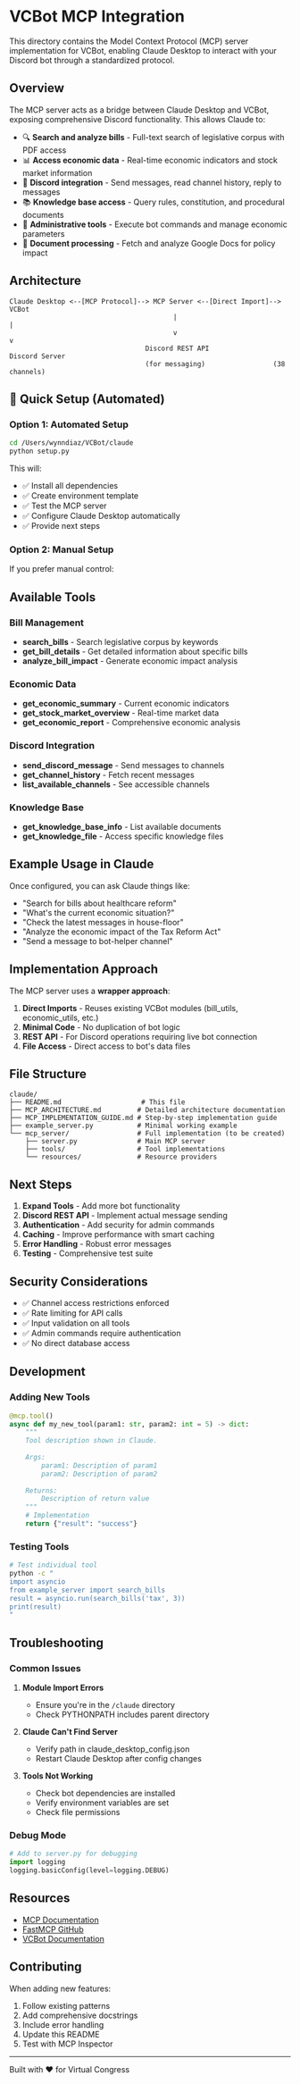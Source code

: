 # VCBot MCP Integration

This directory contains the Model Context Protocol (MCP) server implementation for VCBot, enabling Claude Desktop to interact with your Discord bot through a standardized protocol.

## Overview

The MCP server acts as a bridge between Claude Desktop and VCBot, exposing comprehensive Discord functionality. This allows Claude to:

- 🔍 **Search and analyze bills** - Full-text search of legislative corpus with PDF access
- 📊 **Access economic data** - Real-time economic indicators and stock market information
- 💬 **Discord integration** - Send messages, read channel history, reply to messages
- 📚 **Knowledge base access** - Query rules, constitution, and procedural documents
- 🎯 **Administrative tools** - Execute bot commands and manage economic parameters
- 📝 **Document processing** - Fetch and analyze Google Docs for policy impact

## Architecture

```
Claude Desktop <--[MCP Protocol]--> MCP Server <--[Direct Import]--> VCBot
                                         |                              |
                                         v                              v
                                  Discord REST API                Discord Server
                                  (for messaging)                 (38 channels)
```

## 🚀 Quick Setup (Automated)

### Option 1: Automated Setup

```bash
cd /Users/wynndiaz/VCBot/claude
python setup.py
```

This will:
- ✅ Install all dependencies
- ✅ Create environment template
- ✅ Test the MCP server
- ✅ Configure Claude Desktop automatically
- ✅ Provide next steps

### Option 2: Manual Setup

If you prefer manual control:

## Available Tools

### Bill Management
- **search_bills** - Search legislative corpus by keywords
- **get_bill_details** - Get detailed information about specific bills
- **analyze_bill_impact** - Generate economic impact analysis

### Economic Data
- **get_economic_summary** - Current economic indicators
- **get_stock_market_overview** - Real-time market data
- **get_economic_report** - Comprehensive economic analysis

### Discord Integration
- **send_discord_message** - Send messages to channels
- **get_channel_history** - Fetch recent messages
- **list_available_channels** - See accessible channels

### Knowledge Base
- **get_knowledge_base_info** - List available documents
- **get_knowledge_file** - Access specific knowledge files

## Example Usage in Claude

Once configured, you can ask Claude things like:

- "Search for bills about healthcare reform"
- "What's the current economic situation?"
- "Check the latest messages in house-floor"
- "Analyze the economic impact of the Tax Reform Act"
- "Send a message to bot-helper channel"

## Implementation Approach

The MCP server uses a **wrapper approach**:

1. **Direct Imports** - Reuses existing VCBot modules (bill_utils, economic_utils, etc.)
2. **Minimal Code** - No duplication of bot logic
3. **REST API** - For Discord operations requiring live bot connection
4. **File Access** - Direct access to bot's data files

## File Structure

```
claude/
├── README.md                    # This file
├── MCP_ARCHITECTURE.md         # Detailed architecture documentation
├── MCP_IMPLEMENTATION_GUIDE.md # Step-by-step implementation guide
├── example_server.py           # Minimal working example
└── mcp_server/                 # Full implementation (to be created)
    ├── server.py               # Main MCP server
    ├── tools/                  # Tool implementations
    └── resources/              # Resource providers
```

## Next Steps

1. **Expand Tools** - Add more bot functionality
2. **Discord REST API** - Implement actual message sending
3. **Authentication** - Add security for admin commands
4. **Caching** - Improve performance with smart caching
5. **Error Handling** - Robust error messages
6. **Testing** - Comprehensive test suite

## Security Considerations

- ✅ Channel access restrictions enforced
- ✅ Rate limiting for API calls
- ✅ Input validation on all tools
- ✅ Admin commands require authentication
- ✅ No direct database access

## Development

### Adding New Tools

```python
@mcp.tool()
async def my_new_tool(param1: str, param2: int = 5) -> dict:
    """
    Tool description shown in Claude.
    
    Args:
        param1: Description of param1
        param2: Description of param2
        
    Returns:
        Description of return value
    """
    # Implementation
    return {"result": "success"}
```

### Testing Tools

```bash
# Test individual tool
python -c "
import asyncio
from example_server import search_bills
result = asyncio.run(search_bills('tax', 3))
print(result)
"
```

## Troubleshooting

### Common Issues

1. **Module Import Errors**
   - Ensure you're in the `/claude` directory
   - Check PYTHONPATH includes parent directory

2. **Claude Can't Find Server**
   - Verify path in claude_desktop_config.json
   - Restart Claude Desktop after config changes

3. **Tools Not Working**
   - Check bot dependencies are installed
   - Verify environment variables are set
   - Check file permissions

### Debug Mode

```python
# Add to server.py for debugging
import logging
logging.basicConfig(level=logging.DEBUG)
```

## Resources

- [MCP Documentation](https://modelcontextprotocol.io)
- [FastMCP GitHub](https://github.com/jlowin/fastmcp)
- [VCBot Documentation](../README.md)

## Contributing

When adding new features:

1. Follow existing patterns
2. Add comprehensive docstrings
3. Include error handling
4. Update this README
5. Test with MCP Inspector

---

Built with ❤️ for Virtual Congress